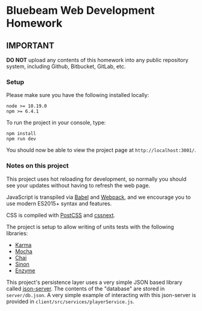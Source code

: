 # Bluebeam Web Development Homework

## **IMPORTANT**
**DO NOT** upload any contents of this homework into any public repository system, including Github, Bitbucket, GitLab, etc. 

### Setup
Please make sure you have the following installed locally:

```
node >= 10.19.0
npm >= 6.4.1
```

To run the project in your console, type:
```
npm install
npm run dev
```
You should now be able to view the project page at `http://localhost:3001/`.

### Notes on this project

This project uses hot reloading for development, so normally you should see your updates without having to refresh the web page.

JavaScript is transpiled via [Babel](https://babeljs.io/) and [Webpack](https://webpack.js.org/), and we encourage you to use modern ES2015+ syntax and features.

CSS is compiled with [PostCSS](https://github.com/postcss/postcss) and [cssnext](http://cssnext.io/).

The project is setup to allow writing of units tests with the following libraries:
 - [Karma](https://karma-runner.github.io/2.0/index.html)
 - [Mocha](https://mochajs.org/)
 - [Chai](http://chaijs.com/)
 - [Sinon](http://sinonjs.org/)
 - [Enzyme](http://airbnb.io/enzyme/)

This project's persistence layer uses a very simple JSON based library called [json-server](https://github.com/typicode/json-server). The contents of the "database" are stored in `server/db.json`. A very simple example of interacting with this json-server is provided in `client/src/services/playerService.js`.
